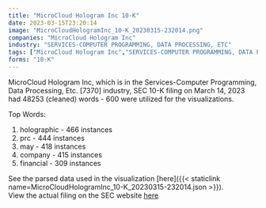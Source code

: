 ```yaml
---
title: "MicroCloud Hologram Inc 10-K"
date: 2023-03-15T23:20:14
image: "MicroCloudHologramInc_10-K_20230315-232014.png"
companies: "MicroCloud Hologram Inc"
industry: "SERVICES-COMPUTER PROGRAMMING, DATA PROCESSING, ETC"
tags: ["MicroCloud Hologram Inc","SERVICES-COMPUTER PROGRAMMING, DATA PROCESSING, ETC.","03-14-2023","10-K"]
forms: "10-K"
---
```

MicroCloud Hologram Inc, which is in the Services-Computer Programming, Data Processing, Etc. [7370] industry, SEC 10-K filing on March 14, 2023 had 48253 (cleaned) words - 600 were utilized for the visualizations.

Top Words:
1. holographic - 466 instances
2. prc - 444 instances
3. may - 418 instances
4. company - 415 instances
5. financial - 309 instances


See the parsed data used in the visualization [here]({{< staticlink name=MicroCloudHologramInc_10-K_20230315-232014.json >}}).  
View the actual filing on the SEC website [here](https://www.sec.gov/Archives/edgar/data/1841209/0001829126-23-002018.txt)